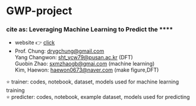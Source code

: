 # GWP-project

### cite as: Leveraging Machine Learning to Predict the ****

* website :point_right: [click](https://gwp-web-mtap-pnu.streamlit.app/)        
* Prof. Chung: drygchung@gmail.com             
  Yang Changwon: sht_ycw79@pusan.ac.kr (DFT)                  
  Guobin Zhao: sxmzhaogb@gmai.com (machine learning)           
  Kim, Haewon: haewon0673@naver.com (make figure,DFT)                         
                 
:star: trainer: codes, notebook, dataset, models used for machine learning training                                
:star: predicter: codes, notebook, example dataset, models used for predicting 

